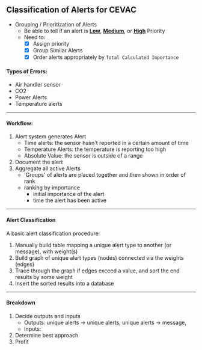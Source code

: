 ## Classification of Alerts for CEVAC

- Grouping / Prioritization of Alerts
  - Be able to tell if an alert is **<u>Low</u>**, **<u>Medium</u>**, or **<u>High</u>** Priority
  - Need to:
    - [x] Assign priority
    - [x] Group Similar Alerts
    - [x] Order alerts appropriately by `Total Calculated Importance`

#### Types of Errors:
  - Air handler sensor
  - CO2
  - Power Alerts
  - Temperature alerts
---   
#### Workflow:
  1. Alert system generates Alert
     - Time alerts: the sensor hasn't reported in a certain amount of time
     - Temperature Alerts: the temperature is reporting too high
     - Absolute Value: the sensor is outside of a range
  2. Document the alert
  3. Aggregate all active Alerts
     - 'Groups' of alerts are placed together and then shown in order of rank
     - ranking by importance
       - initial importance of the alert
       - time the alert has been active
---
#### Alert Classification
A basic alert classification procedure:
1. Manually build table mapping a unique alert type to another (or message),
with weight(s)
2. Build graph of unique alert types (nodes) connected via the weights (edges)
3. Trace through the graph if edges exceed a value, and sort the end results
by some weight
4. Insert the sorted results into a database
---
#### Breakdown
1. Decide outputs and inputs
   * Outputs: unique alerts -> unique alerts, unique alerts -> message,
   * Inputs: 
2. Determine best approach
3. Profit
